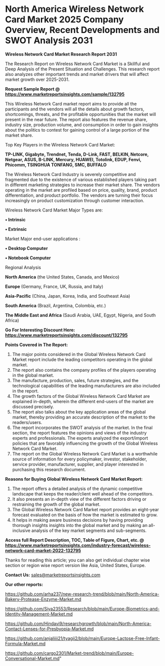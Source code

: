 # North America Wireless Network Card Market 2025 Company Overview, Recent Developments and SWOT Analysis 2031

<strong>Wireless Network Card Market Research Report 2031</strong>

The Research Report on Wireless Network Card Market is a Skillful and Deep Analysis of the Present Situation and Challenges. This research report also analyzes other important trends and market drivers that will affect market growth over 2025-2031.

<strong>Request Sample Report @ <a href=https://www.marketreportsinsights.com/sample/132795>https://www.marketreportsinsights.com/sample/132795</a></strong>

This Wireless Network Card market report aims to provide all the participants and the vendors will all the details about growth factors, shortcomings, threats, and the profitable opportunities that the market will present in the near future. The report also features the revenue share, industry size, production volume, and consumption in order to gain insights about the politics to contest for gaining control of a large portion of the market share.

Top Key Players in the Wireless Network Card Market:

<strong>TP-LINK, Gigabyte, Trendnet, Tenda, D-Link, FAST, BELKIN, Netcore, Netgear, ASUS, B-LINK, Mercury, HUAWEI, Totolink, EDUP, Fenvi, Phicomm, TSINGHUA TONFANG, SMC, BUFFALO</strong>

The Wireless Network Card Industry is severely competitive and fragmented due to the existence of various established players taking part in different marketing strategies to increase their market share. The vendors operating in the market are profiled based on price, quality, brand, product differentiation, and product portfolio. The vendors are turning their focus increasingly on product customization through customer interaction.

Wireless Network Card Market Major Types are:

<strong>• Intrinsic

• Extrinsic</strong>

Market Major end-user applications :

<strong>• Desktop Computer

• Notebook Computer</strong>

Regional Analysis

</u><strong><b>North America</b></strong> (the United States, Canada, and Mexico)

<strong><b>Europe </b></strong>(Germany, France, UK, Russia, and Italy)

<strong><b>Asia-Pacific</b></strong> (China, Japan, Korea, India, and Southeast Asia)

<strong><b>South America</b></strong> (Brazil, Argentina, Colombia, etc.)

<strong><b>The Middle East and Africa</b></strong> (Saudi Arabia, UAE, Egypt, Nigeria, and South Africa)

<strong>Go For Interesting Discount Here: <a href=https://www.marketreportsinsights.com/discount/132795>https://www.marketreportsinsights.com/discount/132795</a></strong>

<strong>Points Covered in The Report:</strong>
<ol>
  <li>The major points considered in the Global Wireless Network Card Market report include the leading competitors operating in the global market.</li>
  <li>The report also contains the company profiles of the players operating in the global market.</li>
  <li>The manufacture, production, sales, future strategies, and the technological capabilities of the leading manufacturers are also included in the report.</li>
  <li>The growth factors of the Global Wireless Network Card Market are explained in-depth, wherein the different end-users of the market are discussed precisely.</li>
  <li>The report also talks about the key application areas of the global market, thereby providing an accurate description of the market to the readers/users.</li>
  <li>The report incorporates the SWOT analysis of the market. In the final section, the report features the opinions and views of the industry experts and professionals. The experts analyzed the export/import policies that are favorably influencing the growth of the Global Wireless Network Card Market.</li>
  <li>The report on the Global Wireless Network Card Market is a worthwhile source of information for every policymaker, investor, stakeholder, service provider, manufacturer, supplier, and player interested in purchasing this research document.</li>
</ol>
<strong>Reasons for Buying Global Wireless Network Card Market Report:</strong>

<ol>
  <li>The report offers a detailed analysis of the dynamic competitive landscape that keeps the reader/client well ahead of the competitors.</li>
  <li>It also presents an in-depth view of the different factors driving or restraining the growth of the global market.</li>
  <li>The Global Wireless Network Card Market report provides an eight-year forecast evaluated on the basis of how the market is estimated to grow.</li>
  <li>It helps in making aware business decisions by having providing thorough insights insights into the global market and by making an all-inclusive analysis of the key market segments and sub-segments.</li>
</ol>
<strong>Access full Report Description, TOC, Table of Figure, Chart, etc. @ <a href=https://www.marketreportsinsights.com/industry-forecast/wireless-network-card-market-2022-132795>https://www.marketreportsinsights.com/industry-forecast/wireless-network-card-market-2022-132795</a></strong>


Thanks for reading this article; you can also get individual chapter wise section or region wise report version like Asia, United States, Europe.

<strong>Contact Us:</strong>
sales@marketreportsinsights.com

<strong>Our other reports:</strong>

<a href=https://github.com/arha237/new-research-trend/blob/main/North-America-Bakery-Protease-Enzyme-Market.md>https://github.com/arha237/new-research-trend/blob/main/North-America-Bakery-Protease-Enzyme-Market.md</a>

<a href=https://github.com/Siya23553/Research/blob/main/Europe-Biometrics-and-Identity-Management-Market.md>https://github.com/Siya23553/Research/blob/main/Europe-Biometrics-and-Identity-Management-Market.md</a>

<a href=https://github.com/Hindavi9/researchgrowth/blob/main/North-America-Contact-Lenses-for-Presbyopia-Market.md>https://github.com/Hindavi9/researchgrowth/blob/main/North-America-Contact-Lenses-for-Presbyopia-Market.md</a>

<a href=https://github.com/anjaliiii21/tyagii2/blob/main/Europe-Lactose-Free-Infant-Formula-Market.md>https://github.com/anjaliiii21/tyagii2/blob/main/Europe-Lactose-Free-Infant-Formula-Market.md</a>

<a href=https://github.com/cargo2301/Market-trend/blob/main/Europe-Conversational-Market.md>https://github.com/cargo2301/Market-trend/blob/main/Europe-Conversational-Market.md</a>"
